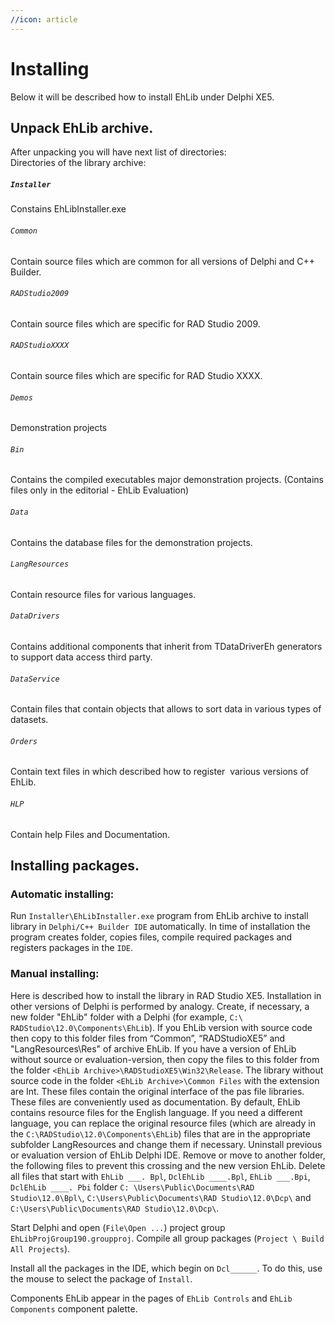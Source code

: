 ```yaml
---
//icon: article
---
```

# Installing

Below it will be described how to install EhLib under Delphi XE5.
## Unpack EhLib archive.
After unpacking you will have next list of directories:
<br/>
Directories of the library archive:

##### `Installer`
  <sh>Constains EhLibInstaller.exe</sh>
  <br/>

###### `Common`
  <sh>Contain source files which are common for all versions of Delphi and C++ Builder.</sh>
  <br/>

###### `RADStudio2009`
  <sh>Contain source files which are specific for RAD Studio 2009.</sh>
  <br/>

###### `RADStudioXXXX`
  <sh>Contain source files which are specific for RAD Studio XXXX.</sh>

###### `Demos`
  <sh>Demonstration projects</sh>

###### `Bin`
  <sh>Contains the compiled executables major demonstration projects. (Contains files only in the editorial - EhLib Evaluation)</sh>

###### `Data`
  <sh>Contains the database files for the demonstration projects.</sh>

###### `LangResources`
  <sh>Contain resource files for various languages.</sh>

###### `DataDrivers`
  <sh>Contains additional components that inherit from TDataDriverEh generators to support data access third party.</sh>

###### `DataService`
  <sh>Contain files that contain objects that allows to sort data in various types of datasets.</sh>

###### `Orders`
  <sh>Contain text files in which described how to register  various versions of EhLib.</sh>

###### `HLP`
  <sh>Contain help Files and Documentation.</sh>

<dl>
</dl>

## Installing packages.
### Automatic installing:
Run `Installer\EhLibInstaller.exe` program from EhLib archive to install library in `Delphi/C++ Builder IDE` automatically. In time of installation the program creates folder, copies files, compile required packages and registers packages in the `IDE`.

### Manual installing:
Here is described how to install the library in RAD Studio XE5. Installation in other versions of Delphi is performed by analogy.
Create, if necessary, a new folder "EhLib" folder with a Delphi (for example, `C:\ RADStudio\12.0\Components\EhLib`).
If you EhLib version with source code then copy to this folder files from “Common”, “RADStudioXE5” and "LangResources\Res" of archive EhLib.
If you have a version of EhLib without source or evaluation-version, then copy the files to this folder from the folder `<EhLib Archive>\RADStudioXE5\Win32\Release`. The library without source code in the folder `<EhLib Archive>\Common Files` with the extension are Int. These files contain the original interface of the pas file libraries. These files are conveniently used as documentation.
By default, EhLib contains resource files for the English language. If you need a different language, you can replace the original resource files (which are already in the `C:\RADStudio\12.0\Components\EhLib`) files that are in the appropriate subfolder LangResources and change them if necessary.
Uninstall previous or evaluation version of EhLib Delphi IDE.
Remove or move to another folder, the following files to prevent this crossing and the new version EhLib. Delete all files that start with `EhLib ___. Bpl`, `DclEhLib ____.Bpl`, `EhLib ___.Bpi`, `DclEhLib ____. Pbi` folder 
`C: \Users\Public\Documents\RAD Studio\12.0\Bpl\`,
`C:\Users\Public\Documents\RAD Studio\12.0\Dcp\` and 
`C:\Users\Public\Documents\RAD Studio\12.0\Dcp\`.

Start Delphi and open (`File\Open ...`) project group `EhLibProjGroup190.groupproj`.
Compile all group packages (`Project \ Build All Projects`).

Install all the packages in the IDE, which begin on `Dcl______`. To do this, use the mouse to select the package of `Install`.

Components EhLib appear in the pages of `EhLib Controls` and `EhLib Components` component palette.

